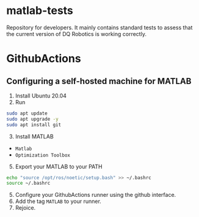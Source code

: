# matlab-tests
Repository for developers. It mainly contains standard tests to assess that the current version of DQ Robotics is working correctly.

# GithubActions
## Configuring a self-hosted machine for MATLAB

1. Install Ubuntu 20.04
2. Run
```sh
sudo apt update
sudo apt upgrade -y
sudo apt install git
```
3. Install MATLAB
- `Matlab`
- `Optimization Toolbox`
5. Export your MATLAB to your PATH
```sh
echo "source /opt/ros/noetic/setup.bash" >> ~/.bashrc
source ~/.bashrc
```
5. Configure your GithubActions runner using the github interface. 
6. Add the tag `MATLAB` to your runner.
7. Rejoice.
